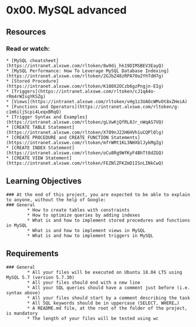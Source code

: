 # 0x00. MySQL advanced

## Resources
### Read or watch:
    * [MySQL cheatsheet](https://intranet.alxswe.com/rltoken/8w9di_hk19DIMSBEV3EayQ)
    * [MySQL Performance: How To Leverage MySQL Database Indexing](https://intranet.alxswe.com/rltoken/2GJbZ48zRPA70o2YhTdH7g)
    * [Stored Procedure](https://intranet.alxswe.com/rltoken/K180X2OCzb6gzPngjn-EIg)
    * [Triggers](https://intranet.alxswe.com/rltoken/cJ1qA4o-rRm4rWIsqYKSZg)
    * [Views](https://intranet.alxswe.com/rltoken/vHg1z3UAOcWMvOt8xZHeiA)
    * [Functions and Operators](https://intranet.alxswe.com/rltoken/g-c1m6iljScpi4LeqxBRqQ)
    * [Trigger Syntax and Examples](https://intranet.alxswe.com/rltoken/gLVwKjQfRL0Jr_nWqAS7VQ)
    * [CREATE TABLE Statement](https://intranet.alxswe.com/rltoken/X789nJ22H6HVh1uCQPl0lg)
    * [CREATE PROCEDURE and CREATE FUNCTION Statements](https://intranet.alxswe.com/rltoken/mfrWMt1KL3NHXblJykMgZg)
    * [CREATE INDEX Statement](https://intranet.alxswe.com/rltoken/oCu8Rg9WfKyF4BhTt8dZGQ)
    * [CREATE VIEW Statement](https://intranet.alxswe.com/rltoken/FEZNlZFKZmD1ISnLINkCwQ)

## Learning Objectives
	### At the end of this project, you are expected to be able to explain to anyone, without the help of Google:
	### General
		    * How to create tables with constraints
		    * How to optimize queries by adding indexes
		    * What is and how to implement stored procedures and functions in MySQL
		    * What is and how to implement views in MySQL
		    * What is and how to implement triggers in MySQL

## Requirements
	### General
		    * All your files will be executed on Ubuntu 18.04 LTS using MySQL 5.7 (version 5.7.30)
		    * All your files should end with a new line
		    * All your SQL queries should have a comment just before (i.e. syntax above)
		    * All your files should start by a comment describing the task
		    * All SQL keywords should be in uppercase (SELECT, WHERE…)
		    * A README.md file, at the root of the folder of the project, is mandatory
		    * The length of your files will be tested using wc
